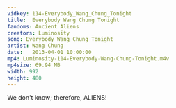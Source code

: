 ```yaml
---
vidkey: 114-Everybody_Wang_Chung_Tonight
title:  Everybody Wang Chung Tonight
fandoms: Ancient Aliens
creators: Luminosity
song: Everybody Wang Chung Tonight
artist: Wang Chung
date:   2013-04-01 10:00:00
mp4: Luminosity-114-Everybody-Wang-Chung-Tonight.m4v
mp4size: 69.94 MB
width: 992
height: 480
---
```


We don't know; therefore, ALIENS!
  